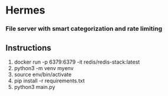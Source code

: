 # Hermes
### File server with smart categorization and rate limiting

## Instructions

1. docker run -p 6379:6379 -it redis/redis-stack:latest
2. python3 -m venv myenv
3. source env/bin/activate
4. pip install -r requirements.txt
5. python3 main.py
